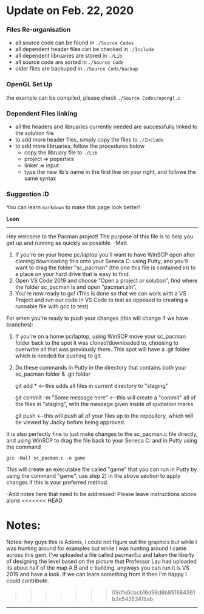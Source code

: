 # Update on Feb. 22, 2020

### Files Re-organisation
- all source code can be found in `./Source Codes`
- all dependent header files can be checked in `./Include`
- all dependent libruaries are stored in `./Lib`
- all source code are sorted in `./Source Code`
- older files are backuped in `./Source Code/backup`

### OpenGL Set Up
the example can be compiled, please check `./Source Codes/opengl.c`

### Dependent Files linking
- all the headers and libruaries currently needed are successfully linked to the solution file
- to add more header files, simply copy the files to `./Include`
- to add more libruaries, follow the procedures below
	- copy the libruary file to `./Lib`
	- project => poperties
	- linker => input
	- type the new lib's name in the first line on your right, and followe the same syntax

### Suggestion :D
You can learn `markdown` to make this page look better!

**Leon**

---


Hey welcome to the Pacman project! The purpose of this file is to help you get up and running as quickly as possible.
-Matt

1) If you're on your home pc/laptop you'll want to have WinSCP open after cloning/downloading this onto your Seneca C: using Putty, and you'll want to drag the folder "sc_pacman" (the one this file is contained in) to a place on your hard drive that is easy to find.
2) Open VS Code 2019 and choose "Open a project or solution", find where the folder sc_pacman is and open "pacman.sln".
3) You're now ready to go!
(This is done so that we can work with a VS Project and run our code in VS Code to test as opposed to creating a runnable file with gcc to test)

For when you're ready to push your changes (this will change if we have branches):
1) If you're on a home pc/laptop, using WinSCP move your sc_pacman folder back to the spot it was cloned/downloaded to, choosing to overwrite all that was previously there. This spot will have a .git folder which is needed for pushing to git.
2) Do these commands in Putty in the directory that contains both your sc_pacman folder & .git folder
	
	git add *                            <--this adds all files in current directory to "staging"
	
	git commit -m "Some message here"    <--this will create a "commit" all of the files in "staging", with the message given inside of quotation marks
	
	git push							 <--this will push all of your files up to the repository, which will be viewed by Jacky before being approved.

It is also perfectly fine to just make changes to the sc_pacman.c file directly, and using WinSCP to drag the file back to your Seneca C: and in Putty using the command

	gcc -Wall sc_pacman.c -o game
	
This will create an executable file called "game" that you can run in Putty by using the command "game", use step 2) in the above section to apply changes if this is your preferred method.


-Add notes here that need to be addressed! Please leave instructions above alone
<<<<<<< HEAD

Notes:
=======
Notes:
hey guys this is Adonis, I could not figure out the graphics but while I was hunting around for examples but while I was hunting around I came across this gem. I've uploaded a file called pacman1.c and taken the liberty of designing the level based on the picture that Professor Lau had uploaded its about half of the map A,B and c building. anyways you can run it is VS 2019 and have a look. If we can learn something from it then I'm happy I could contribute.
>>>>>>> 09dfe0cbcb16d98d6b851884361b2e5435341bab

---

